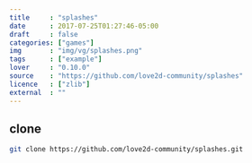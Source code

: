 ```yaml
---
title     : "splashes"
date      : 2017-07-25T01:27:46-05:00
draft     : false
categories: ["games"]
img       : "img/vg/splashes.png"
tags      : ["example"]
lover     : "0.10.0"
source    : "https://github.com/love2d-community/splashes"
licence   : ["zlib"]
external  : ""
---
```


## clone

``` sh
git clone https://github.com/love2d-community/splashes.git
```
